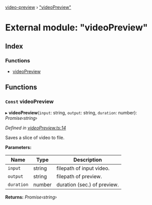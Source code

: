 [video-preview](../README.md) › ["videoPreview"](_videopreview_.md)

# External module: "videoPreview"

## Index

### Functions

* [videoPreview](_videopreview_.md#const-videopreview)

## Functions

### `Const` videoPreview

▸ **videoPreview**(`input`: string, `output`: string, `duration`: number): *Promise‹string›*

*Defined in [videoPreview.ts:14](https://github.com/b-goodman/video-preview/blob/33df2b5/src/videoPreview.ts#L14)*

Saves a slice of video to file.

**Parameters:**

Name | Type | Description |
------ | ------ | ------ |
`input` | string | filepath of input video. |
`output` | string | filepath of preview. |
`duration` | number | duration (sec.) of preview.  |

**Returns:** *Promise‹string›*
